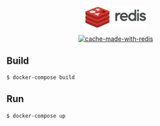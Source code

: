 <p align="center">
  <a href="https://redis.io/docs/" target="blank"><img src="https://github.com/svenkang/hobbitlink/blob/main/cache/redis-logo.png" width="140" alt="Redis Logo" /></a>
</p>
<p align="center">
  <a href="https://redis.io/docs/" target="_blank"><img src="https://img.shields.io/badge/made%20with-redis-ff69b4" alt="cache-made-with-redis" /></a>
</p>

## Build
```bash
$ docker-compose build
```

## Run
```bash
$ docker-compose up
```

